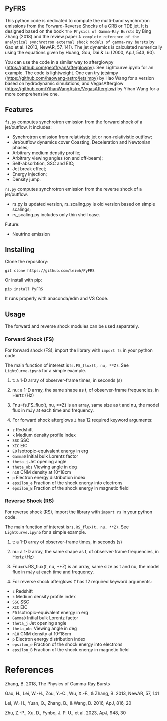 ## PyFRS
This python code is dedicated to compute the multi-band synchrotron emissions from the Forward-Reverse Shocks of a GRB or TDE jet. It is designed based on the book `The Physics of Gamma-Ray Bursts` by Bing Zhang (2018) and the review paper `A complete reference of the analytical synchrotron external shock models of gamma-ray bursts` by Gao et al. (2013, NewAR, 57, 141). The jet dynamics is calculated numerically using the equations given by Huang, Gou, Dai & Lu (2000, ApJ, 543, 90). 

You can use the code in a similar way to afterglowpy (https://github.com/geoffryan/afterglowpy). See Lightcurve.ipynb for an example. The code is lightweight. One can try jetsimpy (https://github.com/haowang-astro/jetsimpy) by Hao Wang for a version based on hydrodynamic simulations, and VegasAfterglow (https://github.com/YihanWangAstro/VegasAfterglow) by Yihan Wang for a more comprehensive one. 


## Features
`fs.py` computes synchrotron emission from the forward shock of a jet/outflow. It includes:

 - Synchrotron emission from relativistic jet or non-relativistic outflow;
 - Jet/outflow dynamics cover Coasting, Deceleration and Newtonian phases;
 - Arbitrary medium density profile;
 - Arbitrary viewing angles (on and off-beam);
 - Self-absorbtion, SSC and EIC;
 - Jet break effect;
 - Energy injection;
 - Density jump.

`rs.py` computes synchrotron emission from the reverse shock of a jet/outflow.
- rs.py is updated version, rs_scaling.py is old version based on simple scalings;
- rs_scaling.py includes only thin shell case.

Future:

 - Neutrino emission


## Installing

Clone the repository:
```
git clone https://github.com/leiwh/PyFRS
```

Or install with pip:
```
pip install PyFRS
```

It runs properly with anaconda/edm and VS Code.

## Usage
The forward and reverse shock modules can be used separately.

### Forward Shock (FS)
For forward shock (FS), import the library with `import fs` in your python code.  

The main function of interest is`fs.FS_flux(t, nu, **Z)`.  See `LightCurve.ipynb` for a simple example.

1. t: a 1-D array of observer-frame times, in seconds (s)
2. nu: a 1-D array, the same shape as t, of observer-frame frequencies, in Hertz (Hz)

3. Fnu=fs.FS_flux(t, nu, **Z) is an array, same size as t and nu, the model flux in mJy at each time and frequency.

4. For forward shock afterglows `Z` has 12 required keyword arguments:

- `z`            Redshift
- `k`            Medium density profile index
- `SSC`          SSC
- `XIC`          EIC
- `E0`           Isotropic-equivalent energy in erg
- `Gamma0`       Initial bulk Lorentz factor
- `theta_j`      Jet opening angle
- `theta_obs`    Viewing angle in deg
- `n18`          CNM density at 10^18cm
- `p`            Electron energy distribution index
- `epsilon_e`    Fraction of the shock energy into electrons
- `epsilon_B`    Fraction of the shock energy in magnetic field


### Reverse Shock (RS)
For reverse shock (RS), import the library with `import rs` in your python code.  

The main function of interest is`rs.RS_flux(t, nu, **Z)`.  See `LightCurve.ipynb` for a simple example.

1. t: a 1-D array of observer-frame times, in seconds (s)
2. nu: a 1-D array, the same shape as t, of observer-frame frequencies, in Hertz (Hz)

3. Fnu=rs.RS_flux(t, nu, **Z) is an array, same size as t and nu, the model flux in mJy at each time and frequency.

4. For reverse shock afterglows `Z` has 12 required keyword arguments:

- `z`            Redshift
- `k`            Medium density profile index
- `SSC`          SSC
- `XIC`          EIC
- `E0`           Isotropic-equivalent energy in erg
- `Gamma0`       Initial bulk Lorentz factor
- `theta_j`      Jet opening angle
- `theta_obs`    Viewing angle in deg
- `n18`          CNM density at 10^18cm
- `p`            Electron energy distribution index
- `epsilon_e`    Fraction of the shock energy into electrons
- `epsilon_B`    Fraction of the shock energy in magnetic field


# References

Zhang, B. 2018, The Physics of Gamma-Ray Bursts

Gao, H., Lei, W.-H., Zou, Y.-C., Wu, X.-F., & Zhang, B. 2013, NewAR, 57, 141

Lei, W.-H., Yuan, Q., Zhang, B., & Wang, D. 2016, ApJ, 816, 20

Zhu, Z.-P., Xu, D., Fynbo, J. P. U., et al. 2023, ApJ, 948, 30